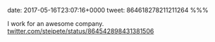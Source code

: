 date: 2017-05-16T23:07:16+0000
tweet: 864618278211211264
%%%

I work for an awesome company. [twitter.com/steipete/status/864542898431381506](https://twitter.com/steipete/status/864542898431381506)
